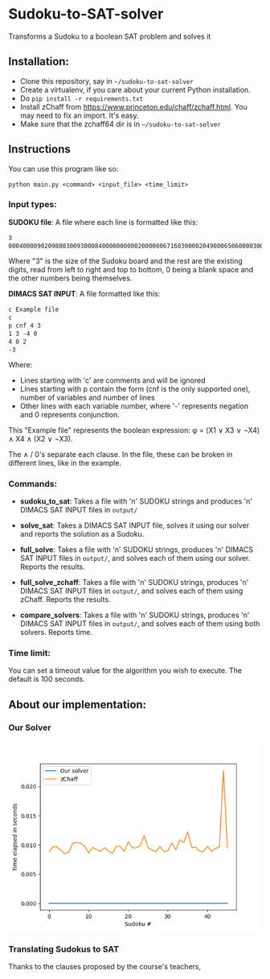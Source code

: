# Sudoku-to-SAT-solver
Transforms a Sudoku to a boolean SAT problem and solves it 

## Installation:
- Clone this repository, say in `~/sudoku-to-sat-solver`
- Create a virtualenv, if you care about your current Python installation.
- Do `pip install -r requirements.txt`
- Install zChaff from https://www.princeton.edu/chaff/zchaff.html. You may need to fix an import. It's easy.
- Make sure that the zchaff64 dir is in `~/sudoku-to-sat-solver`

## Instructions

You can use this program like so:

	python main.py <command> <input_file> <time_limit>

### Input types:

**SUDOKU file**: A file where each line is formatted like this:

	3 000400009020980030093000840000000000200008067160300002049000650600003000000059010

Where "3" is the size of the Sudoku board and the rest are the existing digits, read from left to right and top to bottom, 0 being a blank space and the other numbers being themselves.

**DIMACS SAT INPUT**: A file formatted like this:
	
	c Example file
	c
	p cnf 4 3
	1 3 -4 0
	4 0 2
	-3

Where:
- Lines starting with 'c' are comments and will be ignored
- Lines starting with p contain the form (cnf is the only supported one), number of variables and number of lines
- Other lines with each variable number, where '-' represents negation and 0 represents conjunction.

This "Example file" represents the boolean expression: φ = (X1 ∨ X3 ∨ ¬X4) ∧ X4 ∧ (X2 ∨ ¬X3).

The ∧ / 0's separate each clause. In the file, these can be broken in different lines, like in the example.


### Commands:
- **sudoku_to_sat**:  Takes a file with 'n' SUDOKU strings and produces 'n' DIMACS SAT INPUT files in `output/`

- **solve_sat**: Takes a DIMACS SAT INPUT file, solves it using our solver and reports the solution as a Sudoku.

- **full_solve**: Takes a file with 'n' SUDOKU strings, produces 'n' DIMACS SAT INPUT files in `output/`, and solves each of them using our solver. Reports the results.

- **full_solve_zchaff**: Takes a file with 'n' SUDOKU strings, produces 'n' DIMACS SAT INPUT files in `output/`, and solves each of them using zChaff. Reports the results.

- **compare_solvers**: Takes a file with 'n' SUDOKU strings, produces 'n' DIMACS SAT INPUT files in `output/`, and solves each of them using both solvers. Reports time.

### Time limit:

You can set a timeout value for the algorithm you wish to execute. The default is 100 seconds.


## About our implementation:

### Our Solver

![alt text](https://github.com/spokerman12/sudoku-to-sat-solver/blob/daniel/comparison.png?raw=true)

### Translating Sudokus to SAT

Thanks to the clauses proposed by the course's teachers, 